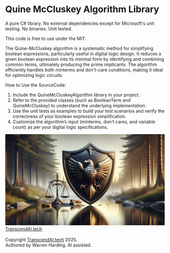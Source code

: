 # Quine McCluskey Algorithm Library

A pure C# library. No external dependencies except for Microsoft's unit testing. No binaries. Unit tested.

This code is free to use under the MIT.

The Quine-McCluskey algorithm is a systematic method for simplifying boolean expressions, particularly useful in digital logic design. It reduces a given boolean expression into its minimal form by identifying and combining common terms, ultimately producing the prime implicants. The algorithm efficiently handles both minterms and don't-care conditions, making it ideal for optimizing logic circuits.

How to Use the SourceCode:
1. Include the QuineMcCluskeyAlgorithm library in your project.
2. Refer to the provided classes (such as BooleanTerm and QuineMcCluskey) to understand the underlying implementation.
3. Use the unit tests as examples to build your test scenarios and verify the correctness of your boolean expression simplification.
4. Customize the algorithm’s input (minterms, don't cares, and variable count) as per your digital logic specifications.

![AI Image](aiimage.jpg)
[TranscendAI.tech](https://TranscendAI.tech)<br>
<br>
Copyright [TranscendAI.tech](https://TranscendAI.tech) 2025.</br>
Authored by Warren Harding. AI assisted.</br>